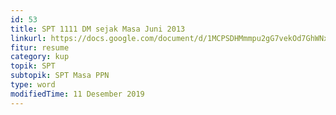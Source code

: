 ```yaml
---
id: 53
title: SPT 1111 DM sejak Masa Juni 2013
linkurl: https://docs.google.com/document/d/1MCPSDHMmmpu2gG7vekOd7GhWNxBXY6s3R1J4XvmRjsc/edit?usp=drivesdk
fitur: resume
category: kup
topik: SPT
subtopik: SPT Masa PPN
type: word
modifiedTime: 11 Desember 2019
---
```

